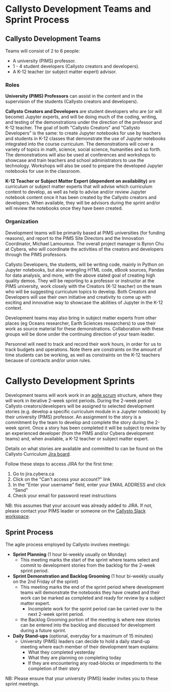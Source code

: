 # Callysto Development Teams and Sprint Process

## Callysto Development Teams

Teams will consist of 2 to 6 people:
* A university (PIMS) professor.
* 1 - 4 student developers (Callysto creators and developers).
* A K-12 teacher (or subject matter expert) advisor.

### Roles
**University (PIMS) Professors** can assist in the content and in the supervision of the students (Callysto creators and developers).

**Callysto Creators and Developers** are student developers who are (or will become) Jupyter experts, and will be doing much of the coding, writing, and testing of the demonstrations under the direction of the professor and K-12 teacher. The goal of both "Callysto Creators" and "Callysto Developers" is the same: to create Jupyter notebooks for use by teachers and students in K-12 classes that demonstrate the use of Jupyter notebooks integrated into the course curriculum. The demonstrations will cover a variety of topics in math, science, social science, humanities and so forth. The demonstrations will also be used at conferences and workshops to showcase and train teachers and school administrators to use the technology. Workshops will also be used to prepare the developed Jupyter notebooks for use in the classroom.

**K-12 Teacher or Subject Matter Expert (dependent on availability)** are curriculum or subject matter experts that will advise which curriculum content to develop, as well as help to advise and/or review Jupyter notebook content once it has been created by the Callysto creators and developers. When available, they will be advisors during the sprint and/or will review the notebooks once they have been created.

### Organization
Development teams will be primarily based at PIMS universities (for funding reasons), and report to the PIMS Site Directors and the Innovation Coordinator, Michael Lamoureux. The overall project manager is Byron Chu at Cybera, who will coordinate the activities of the creators and developers through the PIMS professors.

Callysto Developers, the students,  will be writing code, mainly in Python on Jupyter notebooks, but also wrangling HTML code, eBook sources, Pandas for data analysis, and more, with the above stated goal of creating high quality demos. They will be  reporting to a professor or instructor at the PIMS university, work closely with the Creators (K-12 teacher) on the team who will be suggesting curriculum topics to develop. Both Creators and Developers will use their own initiative and creativity to come up with exciting and innovative way to showcase the abilities of Jupyter in the K-12 context.

Development teams may also bring in subject matter experts from other places (eg Oceans researcher, Earth Sciences researchers) to use their work as source material for these demonstrations. Collaboration with these groups will be done under the continuing direction of your team leader.

Personnel will need to track and record their work hours, in order for us to track budgets and operations. Note there are constraints on the amount of time students can be working, as well as constraints on the K-12 teachers because of contracts and/or union rules.

# Callysto Development Sprints

Development teams will work work in an [agile scrum](https://en.wikipedia.org/wiki/Scrum_\(software_development\)) structure, where they will work in iterative 2-week sprint periods. During the 2-week period Callysto creators/developers will be assigned to selected development stories (e.g. develop a specific curriculum module in a Jupyter notebook) by their university (PIMS) professor. An assignment to the story is a commitment by the team to develop and complete the story during the 2-week sprint. Once a story has been completed it will be subject to review by an experienced developer (from the PIMS and/or Cybera development teams) and, when available, a K-12 teacher or subject matter expert.


Details on what stories are available and committed to can be found on the Callysto Curriculum [Jira board](https://jira.cybera.ca/).

Follow these steps to access JIRA for the first time:  
1. Go to jira.cybera.ca  
2. Click on the "Can't access your account?" link  
3. In the "Enter your username" field, enter your EMAIL ADDRESS and click "Send"  
4. Check your email for password reset instructions

NB: this assumes that your account was already added to JIRA. If not, please contact your PIMS leader or someone on the [Callysto Slack workspace](https://cybera.slack.com).

## Sprint Process

The agile process employed by Callysto involves meetings:
* **Sprint Planning** (1 hour bi-weekly usually on Monday)
  * This meeting marks the start of the sprint where teams select and commit to development stories from the backlog for the 2-week sprint period.
* **Sprint Demonstration and Backlog Grooming** (1 hour bi-weekly usually on the 2nd Friday of the sprint)
  * This meeting marks the end of the sprint period where development teams will demonstrate the notebooks they have created and their work can be marked as completed and ready for review by a subject matter expert.
    * Incomplete work for the sprint period can be carried over to the next 2-week sprint period.
  * the Backlog Grooming portion of the meeting is where new stories can be entered into the backlog and discussed for development during a future sprint.
* **Daily Stand-ups** (optional, everyday for a maximum of 15 minutes)
  * University (PIMS) leaders can decide to hold a daily stand-up meeting where each member of their development team explains:
    * What they completed yesterday
    * What they are planning on completing today
    * If they are encountering any road-blocks or impediments to the completion of their story

NB: Please ensure that your university (PIMS) leader invites you to these sprint meetings.
